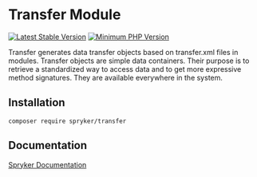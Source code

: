 # Transfer Module
[![Latest Stable Version](https://poser.pugx.org/spryker/transfer/v/stable.svg)](https://packagist.org/packages/spryker/transfer)
[![Minimum PHP Version](https://img.shields.io/badge/php-%3E%3D%208.3-8892BF.svg)](https://php.net/)

Transfer generates data transfer objects based on transfer.xml files in modules. Transfer objects are simple data containers. Their purpose is to retrieve a standardized way to access data and to get more expressive method signatures. They are available everywhere in the system.

## Installation

```
composer require spryker/transfer
```

## Documentation

[Spryker Documentation](https://docs.spryker.com)
